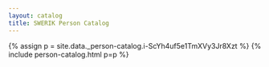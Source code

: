 ```yaml
---
layout: catalog
title: SWERIK Person Catalog
---
```

{% assign p = site.data._person-catalog.i-ScYh4uf5e1TmXVy3Jr8Xzt %}
{% include person-catalog.html p=p %}

